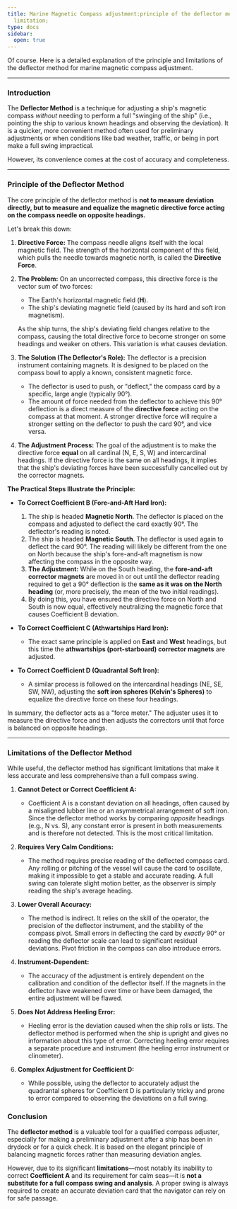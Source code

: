 ```yaml
---
title: Marine Magnetic Compass adjustment:principle of the deflector method and its
  limitation;
type: docs
sidebar:
  open: true
---
```


Of course. Here is a detailed explanation of the principle and limitations of the deflector method for marine magnetic compass adjustment.

---

### Introduction

The **Deflector Method** is a technique for adjusting a ship's magnetic compass *without* needing to perform a full "swinging of the ship" (i.e., pointing the ship to various known headings and observing the deviation). It is a quicker, more convenient method often used for preliminary adjustments or when conditions like bad weather, traffic, or being in port make a full swing impractical.

However, its convenience comes at the cost of accuracy and completeness.

---

### Principle of the Deflector Method

The core principle of the deflector method is **not to measure deviation directly, but to measure and equalize the magnetic directive force acting on the compass needle on opposite headings.**

Let's break this down:

1.  **Directive Force:** The compass needle aligns itself with the local magnetic field. The strength of the horizontal component of this field, which pulls the needle towards magnetic north, is called the **Directive Force**.

2.  **The Problem:** On an uncorrected compass, this directive force is the vector sum of two forces:
    *   The Earth's horizontal magnetic field (**H**).
    *   The ship's deviating magnetic field (caused by its hard and soft iron magnetism).

    As the ship turns, the ship's deviating field changes relative to the compass, causing the total directive force to become stronger on some headings and weaker on others. This variation is what causes deviation.

3.  **The Solution (The Deflector's Role):** The deflector is a precision instrument containing magnets. It is designed to be placed on the compass bowl to apply a known, consistent magnetic force.
    *   The deflector is used to push, or "deflect," the compass card by a specific, large angle (typically 90°).
    *   The amount of force needed from the deflector to achieve this 90° deflection is a direct measure of the **directive force** acting on the compass at that moment. A stronger directive force will require a stronger setting on the deflector to push the card 90°, and vice versa.

4.  **The Adjustment Process:** The goal of the adjustment is to make the directive force **equal** on all cardinal (N, E, S, W) and intercardinal headings. If the directive force is the same on all headings, it implies that the ship's deviating forces have been successfully cancelled out by the corrector magnets.

**The Practical Steps Illustrate the Principle:**

*   **To Correct Coefficient B (Fore-and-Aft Hard Iron):**
    1.  The ship is headed **Magnetic North**. The deflector is placed on the compass and adjusted to deflect the card exactly 90°. The deflector's reading is noted.
    2.  The ship is headed **Magnetic South**. The deflector is used again to deflect the card 90°. The reading will likely be different from the one on North because the ship's fore-and-aft magnetism is now affecting the compass in the opposite way.
    3.  **The Adjustment:** While on the South heading, the **fore-and-aft corrector magnets** are moved in or out until the deflector reading required to get a 90° deflection is the **same as it was on the North heading** (or, more precisely, the mean of the two initial readings).
    4.  By doing this, you have ensured the directive force on North and South is now equal, effectively neutralizing the magnetic force that causes Coefficient B deviation.

*   **To Correct Coefficient C (Athwartships Hard Iron):**
    *   The exact same principle is applied on **East** and **West** headings, but this time the **athwartships (port-starboard) corrector magnets** are adjusted.

*   **To Correct Coefficient D (Quadrantal Soft Iron):**
    *   A similar process is followed on the intercardinal headings (NE, SE, SW, NW), adjusting the **soft iron spheres (Kelvin's Spheres)** to equalize the directive force on these four headings.

In summary, the deflector acts as a "force meter." The adjuster uses it to measure the directive force and then adjusts the correctors until that force is balanced on opposite headings.

---

### Limitations of the Deflector Method

While useful, the deflector method has significant limitations that make it less accurate and less comprehensive than a full compass swing.

1.  **Cannot Detect or Correct Coefficient A:**
    *   Coefficient A is a constant deviation on all headings, often caused by a misaligned lubber line or an asymmetrical arrangement of soft iron. Since the deflector method works by comparing *opposite* headings (e.g., N vs. S), any constant error is present in both measurements and is therefore not detected. This is the most critical limitation.

2.  **Requires Very Calm Conditions:**
    *   The method requires precise reading of the deflected compass card. Any rolling or pitching of the vessel will cause the card to oscillate, making it impossible to get a stable and accurate reading. A full swing can tolerate slight motion better, as the observer is simply reading the ship's average heading.

3.  **Lower Overall Accuracy:**
    *   The method is indirect. It relies on the skill of the operator, the precision of the deflector instrument, and the stability of the compass pivot. Small errors in deflecting the card by *exactly* 90° or reading the deflector scale can lead to significant residual deviations. Pivot friction in the compass can also introduce errors.

4.  **Instrument-Dependent:**
    *   The accuracy of the adjustment is entirely dependent on the calibration and condition of the deflector itself. If the magnets in the deflector have weakened over time or have been damaged, the entire adjustment will be flawed.

5.  **Does Not Address Heeling Error:**
    *   Heeling error is the deviation caused when the ship rolls or lists. The deflector method is performed when the ship is upright and gives no information about this type of error. Correcting heeling error requires a separate procedure and instrument (the heeling error instrument or clinometer).

6.  **Complex Adjustment for Coefficient D:**
    *   While possible, using the deflector to accurately adjust the quadrantal spheres for Coefficient D is particularly tricky and prone to error compared to observing the deviations on a full swing.

### Conclusion

The **deflector method** is a valuable tool for a qualified compass adjuster, especially for making a preliminary adjustment after a ship has been in drydock or for a quick check. It is based on the elegant principle of balancing magnetic forces rather than measuring deviation angles.

However, due to its significant **limitations**—most notably its inability to correct **Coefficient A** and its requirement for calm seas—it is **not a substitute for a full compass swing and analysis**. A proper swing is always required to create an accurate deviation card that the navigator can rely on for safe passage.